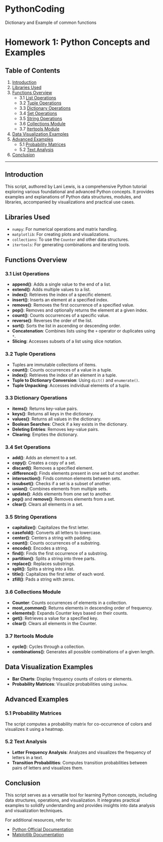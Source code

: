 # PythonCoding
Dictionary and Example of common functions

# Homework 1: Python Concepts and Examples

## Table of Contents
1. [Introduction](#introduction)
2. [Libraries Used](#libraries-used)
3. [Functions Overview](#functions-overview)
    - 3.1 [List Operations](#list-operations)
    - 3.2 [Tuple Operations](#tuple-operations)
    - 3.3 [Dictionary Operations](#dictionary-operations)
    - 3.4 [Set Operations](#set-operations)
    - 3.5 [String Operations](#string-operations)
    - 3.6 [Collections Module](#collections-module)
    - 3.7 [Itertools Module](#itertools-module)
4. [Data Visualization Examples](#data-visualization-examples)
5. [Advanced Examples](#advanced-examples)
    - 5.1 [Probability Matrices](#probability-matrices)
    - 5.2 [Text Analysis](#text-analysis)
6. [Conclusion](#conclusion)

---

## Introduction
This script, authored by Lani Lewis, is a comprehensive Python tutorial exploring various foundational and advanced Python concepts. It provides examples and explanations of Python data structures, modules, and libraries, accompanied by visualizations and practical use cases.

## Libraries Used
- `numpy`: For numerical operations and matrix handling.
- `matplotlib`: For creating plots and visualizations.
- `collections`: To use the `Counter` and other data structures.
- `itertools`: For generating combinations and iterating tools.

## Functions Overview

### 3.1 List Operations
- **append()**: Adds a single value to the end of a list.
- **extend()**: Adds multiple values to a list.
- **index()**: Retrieves the index of a specific element.
- **insert()**: Inserts an element at a specified index.
- **remove()**: Removes the first occurrence of a specified value.
- **pop()**: Removes and optionally returns the element at a given index.
- **count()**: Counts occurrences of a specific value.
- **reverse()**: Reverses the order of the list.
- **sort()**: Sorts the list in ascending or descending order.
- **Concatenation**: Combines lists using the `+` operator or duplicates using `*`.
- **Slicing**: Accesses subsets of a list using slice notation.

### 3.2 Tuple Operations
- Tuples are immutable collections of items.
- **count()**: Counts occurrences of a value in a tuple.
- **index()**: Retrieves the index of an element in a tuple.
- **Tuple to Dictionary Conversion**: Using `dict()` and `enumerate()`.
- **Tuple Unpacking**: Accesses individual elements of a tuple.

### 3.3 Dictionary Operations
- **items()**: Returns key-value pairs.
- **keys()**: Returns all keys in the dictionary.
- **values()**: Returns all values in the dictionary.
- **Boolean Searches**: Check if a key exists in the dictionary.
- **Deleting Entries**: Removes key-value pairs.
- **Clearing**: Empties the dictionary.

### 3.4 Set Operations
- **add()**: Adds an element to a set.
- **copy()**: Creates a copy of a set.
- **discard()**: Removes a specified element.
- **difference()**: Finds elements present in one set but not another.
- **intersection()**: Finds common elements between sets.
- **issubset()**: Checks if a set is a subset of another.
- **union()**: Combines elements from multiple sets.
- **update()**: Adds elements from one set to another.
- **pop()** and **remove()**: Removes elements from a set.
- **clear()**: Clears all elements in a set.

### 3.5 String Operations
- **capitalize()**: Capitalizes the first letter.
- **casefold()**: Converts all letters to lowercase.
- **center()**: Centers a string with padding.
- **count()**: Counts occurrences of a substring.
- **encode()**: Encodes a string.
- **find()**: Finds the first occurrence of a substring.
- **partition()**: Splits a string into three parts.
- **replace()**: Replaces substrings.
- **split()**: Splits a string into a list.
- **title()**: Capitalizes the first letter of each word.
- **zfill()**: Pads a string with zeros.

### 3.6 Collections Module
- **Counter**: Counts occurrences of elements in a collection.
- **most_common()**: Returns elements in descending order of frequency.
- **elements()**: Expands Counter keys based on their counts.
- **get()**: Retrieves a value for a specified key.
- **clear()**: Clears all elements in the Counter.

### 3.7 Itertools Module
- **cycle()**: Cycles through a collection.
- **combinations()**: Generates all possible combinations of a given length.

## Data Visualization Examples
- **Bar Charts**: Display frequency counts of colors or elements.
- **Probability Matrices**: Visualize probabilities using `imshow`.

## Advanced Examples

### 5.1 Probability Matrices
The script computes a probability matrix for co-occurrence of colors and visualizes it using a heatmap.

### 5.2 Text Analysis
- **Letter Frequency Analysis**: Analyzes and visualizes the frequency of letters in a text.
- **Transition Probabilities**: Computes transition probabilities between pairs of letters and visualizes them.

## Conclusion
This script serves as a versatile tool for learning Python concepts, including data structures, operations, and visualization. It integrates practical examples to solidify understanding and provides insights into data analysis and visualization techniques.

For additional resources, refer to:
- [Python Official Documentation](https://docs.python.org/3/)
- [Matplotlib Documentation](https://matplotlib.org/stable/index.html)

